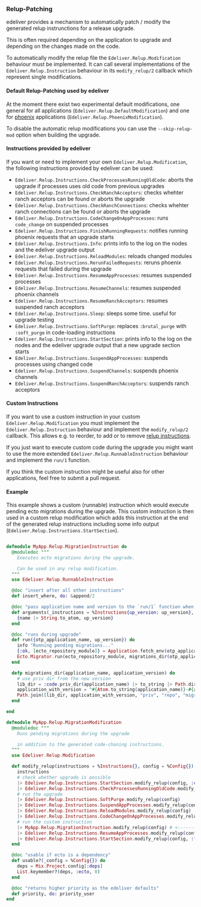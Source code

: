 ### Relup-Patching

edeliver provides a mechanism to automatically patch / modify the generated relup instrunctions for a release upgrade.

This is often required depending on the application to upgrade and depending on the changes made on the code.

To automatically modify the relup file the `Edeliver.Relup.Modification` behaviour must be implemented. It can call
several implementations of the `Edeliver.Relup.Instruction` behaviour in its `modify_relup/2` callback which
represent single modifications.

#### Default Relup-Patching used by edeliver

At the moment there exist two experimental default modifications, one general for all applications
(`Edeliver.Relup.DefaultModification`) and one for [phoenix](http://www.phoenixframework.org/)
applications (`Edeliver.Relup.PhoenixModification`).

To disable the automatic relup modifications you can use the `--skip-relup-mod` option when building the upgrade.

#### Instructions provided by edeliver

If you want or need to implement your own `Edeliver.Relup.Modification`, the following instructions provided by edeliver can be used:

 - `Edeliver.Relup.Instructions.CheckProcessesRunningOldCode`: aborts the upgrade if processes uses old code from previous upgrades
 - `Edeliver.Relup.Instructions.CheckRanchAcceptors`: checks whehter ranch acceptors can be found or aborts the upgrade
 - `Edeliver.Relup.Instructions.CheckRanchConnections`: checks whehter ranch connections can be found or aborts the upgrade
 - `Edeliver.Relup.Instructions.CodeChangeOnAppProcesses`: runs `code_change` on suspended processes
 - `Edeliver.Relup.Instructions.FinishRunningRequests`: notifies running phoenix requests that an upgrade starts
 - `Edeliver.Relup.Instructions.Info`: prints info to the log on the nodes and the edeliver upgrade output
 - `Edeliver.Relup.Instructions.ReloadModules`: reloads changed modules
 - `Edeliver.Relup.Instructions.RerunFailedRequests`: reruns phoenix requests that failed during the upgrade
 - `Edeliver.Relup.Instructions.ResumeAppProcesses`: resumes suspended processes
 - `Edeliver.Relup.Instructions.ResumeChannels`: resumes suspended phoenix channels
 - `Edeliver.Relup.Instructions.ResumeRanchAcceptors`: resumes suspended ranch acceptors
 - `Edeliver.Relup.Instructions.Sleep`: sleeps some time. useful for upgrade testing
 - `Edeliver.Relup.Instructions.SoftPurge`: replaces `:brutal_purge` with `:soft_purge` in code-loading instructions
 - `Edeliver.Relup.Instructions.StartSection`: prints info to the log on the nodes and the edeliver upgrade output that a new upgrade section starts
 - `Edeliver.Relup.Instructions.SuspendAppProcesses`: suspends processes using changed code
 - `Edeliver.Relup.Instructions.SuspendChannels`: suspends phoenix channels
 - `Edeliver.Relup.Instructions.SuspendRanchAcceptors`: suspends ranch acceptors

#### Custom Instructions

If you want to use a custom instruction in your custom `Edeliver.Relup.Modification` you must implement the `Edeliver.Relup.Instruction`
behaviour and implement the `modify_relup/2` callback. This allows e.g. to reorder, to add or to remove
[relup instructions](http://erlang.org/doc/man/appup.html).

If you just want to execute custom code during the upgrade you might want to use the more extended `Edeliver.Relup.RunnableInstruction`
behaviour and implement the `run/1` function.

If you think the custom instruction might be useful also for other applications, feel free to submit a pull request.

#### Example

This example shows a custom (runnable) instruction which would execute pending ecto migrations during the upgrade.
This custom instruction is then used in a custom relup modification which adds this instruction at the end of
the generated relup instructions including some info output (`Edeliver.Relup.Instructions.StartSection`).

```elixir

defmodule MyApp.Relup.MigrationInstruction do
  @moduledoc """
    Executes ecto migrations during the upgrade.

    Can be used in any relup modification.
  """
  use Edeliver.Relup.RunnableInstruction

  @doc "insert after all other instructions"
  def insert_where, do: &append/2

  @doc "pass application name and version to the `run/1` function when executing the relup"
  def arguments(_instructions = %Instructions{up_version: up_version}, _config = %Config{name: name}) do
    {name |> String.to_atom, up_version}
  end

  @doc "runs during upgrade"
  def run({otp_application_name, up_version}) do
    info "Running pending migrations..."
    {:ok, [ecto_repository_module]} = Application.fetch_env(otp_application_name, :ecto_repos) # requires ecto 2.0
    Ecto.Migrator.run(ecto_repository_module, migrations_dir(otp_application_name, up_version), :up, [all: true])
  end

  defp migrations_dir(application_name, application_version) do
    # use priv dir from the new version
    lib_dir = :code.priv_dir(application_name) |> to_string |> Path.dirname |> Path.dirname
    application_with_version = "#{Atom.to_string(application_name)}-#{application_version}"
    Path.join([lib_dir, application_with_version, "priv", "repo", "migrations"])
  end

end

defmodule MyApp.Relup.MigrationModification
  @moduledoc """
    Runs pending migrations during the upgrade

    in addition to the generated code-chaning instructions.
  """
  use Edeliver.Relup.Modification

  def modify_relup(instructions = %Instructions{}, config = %Config{}) do
    instructions
    # check whether upgrade is possible
    |> Edeliver.Relup.Instructions.StartSection.modify_relup(config, :check)
    |> Edeliver.Relup.Instructions.CheckProcessesRunningOldCode.modify_relup(config)
    # run the upgrade
    |> Edeliver.Relup.Instructions.SoftPurge.modify_relup(config)
    |> Edeliver.Relup.Instructions.SuspendAppProcesses.modify_relup(config)
    |> Edeliver.Relup.Instructions.ReloadModules.modify_relup(config)
    |> Edeliver.Relup.Instructions.CodeChangeOnAppProcesses.modify_relup(config)
    # run the custom instruction
    |> MyApp.Relup.MigrationInstruction.modify_relup(config) # <--------------------
    |> Edeliver.Relup.Instructions.ResumeAppProcesses.modify_relup(config)
    |> Edeliver.Relup.Instructions.StartSection.modify_relup(config, :finished)
  end

  @doc "usable if ecto is a dependency"
  def usable?(_config = %Config{}) do
    deps = Mix.Project.config[:deps]
    List.keymember?(deps, :ecto, 0)
  end

  @doc "returns higher priority as the edeliver defaults"
  def priority, do: priority_user
end

```